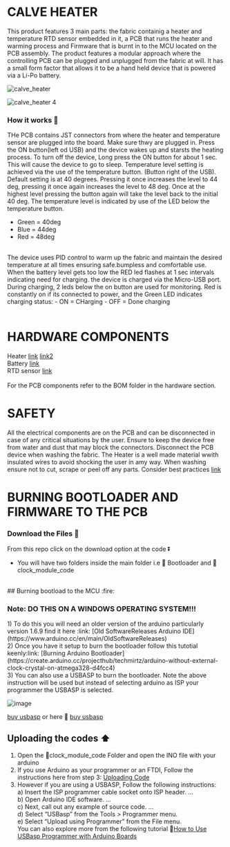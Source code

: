 # CALVE HEATER
This product features 3 main parts: the fabric containig a heater and  temperature RTD sensor embedded in it, a PCB that runs the heater and warming process and Firmware that is burnt in to the MCU located on the PCB assembly. 
The product features a modular approach where the controlling PCB can be plugged and unplugged from the fabric at will. It has a small form factor that allows it to be a hand held device that is powered via a Li-Po battery.

![calve_heater](https://user-images.githubusercontent.com/85989401/148527832-ed9df572-df2b-413e-93af-cbba2c7b436f.png)

![calve_heater 4](https://user-images.githubusercontent.com/85989401/148527747-6fef1afc-839d-4003-b079-f2b616777e77.png)

### How it works 🔧
THe PCB contains JST connectors from where the heater and temperature sensor are plugged into the board. Make sure thwy are plugged in. Press the ON button(left od USB) and the device wakes up and starsts the heating process. To turn off the device, Long press the ON button for about 1 sec. This will cause the device to go to sleep.
Temperature level setting is achieved via the use of the temperature button. (Button right of the USB). Default setting is at 40 degrees. Pressing it once increases the level to 44 deg, pressing it once again increases the level to 48 deg. Once at the highest level pressing the button again will take the level back to the initial  40 deg. The temperature level is indicated by use of the LED below the temperature button. 

- Green = 40deg
- Blue = 44deg
- Red = 48deg
<br>
The device uses PID control to warm up the fabric and maintain the desired temperature at all times ensuring safe.bumpless and comfortable use.
When the battery level gets too low the RED led flashes at 1 sec intervals indicating need for charging. 
the device is charged via the Micro-USB port. During charging, 2 leds below the on button are used for monitoring. Red is constantly on if its connected to power, and the Green LED indicates charging status:
- ON = CHarging
- OFF = Done charging <br>
<br>

# HARDWARE COMPONENTS
Heater [link](https://www.alibaba.com/product-detail/High-Temperature-Flexible-Ployimide-PI-Film_60627303766.html)   [link2](https://www.alibaba.com/product-detail/Thermostatic-electric-carbon-fiber-heating-element_62302051301.html?spm=a2700.wholesale.0.0.c5e0bc1cLrvEdd) <br>
Battery [link](https://www.indiamart.com/proddetail/lithium-ion-batteries-3-7v-2500mah-10433305048.html)  <br>
RTD sensor [link](https://www.digikey.com/en/products/detail/te-connectivity-measurement-specialties/R-8203/5277360)<br>
<br>
For the PCB components refer to the BOM folder in the hardware section.

# SAFETY
All the electrical components are on the PCB and can be disconnected in case of any critical situations by the user. Ensure to keep the device free from water and dust that may block the connectors. Disconnect the PCB device when washing the fabric. The Heater is a well made material wwith insulated wires to avoid shocking the user in amy way. When washing ensure not to cut, scrape or peel off any parts. Consider best practices [link](https://www.youtube.com/watch?v=5kIUcR_C9-A)

# BURNING BOOTLOADER AND FIRMWARE TO THE PCB
### Download the Files :arrow_down_small:
From this repo click on the download option at the code :arrow_double_down: 
- You will have two folders inside the main folder i.e 📁 Bootloader and  📁clock_module_code
<br>
##  Burning bootload to the MCU :fire:
 <h3> Note: 
 DO THIS ON A WINDOWS OPERATING SYSTEM!!!
  </h3>
1) To do this you will need an older version of the arduino particularly version 1.6.9 find it here :link: [Old SoftwareReleases Arduino IDE](https://www.arduino.cc/en/main/OldSoftwareReleases) <br/>
2) Once you have it setup to burn the bootloader follow this tutotial keenly:link: [Burning Arduino Bootloader](https://create.arduino.cc/projecthub/techmirtz/arduino-without-external-clock-crystal-on-atmega328-d4fcc4) <br>
3) You can also use a USBASP to burn the bootloader. Note the above instruction will be used but instead of selecting arduino as ISP your programmer the USBASP is selected. 

![image](https://user-images.githubusercontent.com/85989401/146667082-94dd6fc7-de50-4675-a084-ad729f834af0.png)

[buy usbasp](https://aliexpress.ru/af/USBASP-USBISP-AVR-Programmer-USB.html?catId=0&d=y&aff_platform=portals-tool&initiative_id=SB_20201020044645&origin=n&sk=_9JHld5&aff_trace_key=4b1704d992da43b586041dfb7cd31d7e-1606574782769-00350-_9JHld5&SearchText=USBASP%2BUSBISP%2BAVR%2BProgrammer%2BUSB&terminal_id=351d58321dfa473cb106b58978d7c19c)
or here 
 :link: [buy usbasp](https://aliexpress.ru/item/32649685244.html?spm=a2g0o.productlist.0.0.22e26eaf2mIeLt&algo_pvid=b6506204-320d-4244-9d76-c7a1c32c5ee5&algo_expid=b6506204-320d-4244-9d76-c7a1c32c5ee5-16&btsid=0b8b036a16065747853274219e2939&ws_ab_test=searchweb0_0,searchweb201602_,searchweb201603_)
 <br/>
 
 ## Uploading the codes  :arrow_up:
 1) Open the 📁clock_module_code Folder and open the INO file with your arduino
2) If you use Arduino as your programmer or an FTDI, Follow the instructions here from step 3: [Uploading Code](https://create.arduino.cc/projecthub/techmirtz/arduino-without-external-clock-crystal-on-atmega328-d4fcc4)
3) However if you are using a USBASP, Follow the following instructions:<br>
   a) Insert the ISP programmer cable socket onto ISP header. ...<br>
   b) Open Arduino IDE software. ...<br>
   c) Next, call out any example of source code. ...<br>
   d) Select “USBasp” from the Tools > Programmer menu.<br>
   e) Select “Upload using Programmer” from the File menu.<br>
 You can also explore more from the following tutorial :link:[How to Use USBasp Programmer with Arduino Boards](https://www.youtube.com/watch?v=ToKerwRR-70)
 
